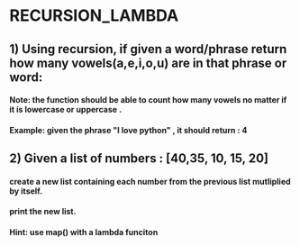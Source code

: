 # RECURSION_LAMBDA


## 1) Using recursion, if given a word/phrase return how many vowels(a,e,i,o,u) are in that phrase or word:

#### Note: the function should be able to count how many vowels no matter if it is lowercase or uppercase . 
#### Example: given the phrase "I love python" , it should return : 4 


## 2) Given a list of numbers : [40,35, 10, 15, 20]

#### create a new list containing each number from the previous list mutliplied by itself.
#### print the new list.
#### Hint: use map() with a lambda funciton
